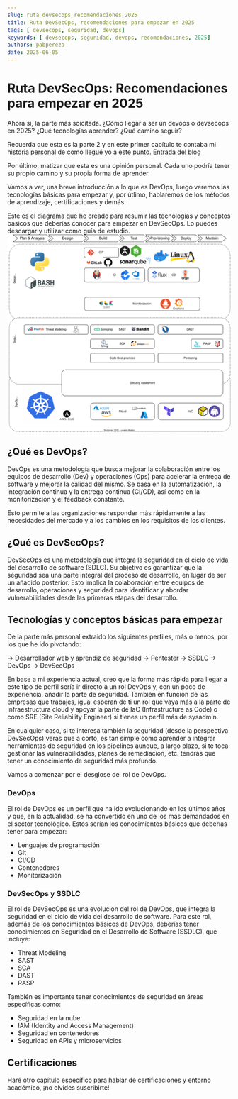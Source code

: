 ```yaml
---
slug: ruta_devsecops_recomendaciones_2025 
title: Ruta DevSecOps, recomendaciones para empezar en 2025 
tags: [ devsecops, seguridad, devops]
keywords: [ devsecops, seguridad, devops, recomendaciones, 2025]
authors: pabpereza
date: 2025-06-05
---
```


# Ruta DevSecOps: Recomendaciones para empezar en 2025
Ahora sí, la parte más soicitada. ¿Cómo llegar a ser un devops o devsecops en 2025? ¿Qué tecnologías aprender? ¿Qué camino seguir?

Recuerda que esta es la parte 2 y en este primer capítulo te contaba mi historia personal de como llegué yo a este punto. [Entrada del blog](../mi_ruta_devsecops_2025/mi_ruta_devsecops_2025.md)

Por último, matizar que esta es una opinión personal. Cada uno podría tener su propio camino y su propia forma de aprender.

Vamos a ver, una breve introducción a lo que es DevOps, luego veremos las tecnologías básicas para empezar y, por útlimo, hablaremos de los métodos de aprendizaje, certificaciones y demás.

Este es el diagrama que he creado para resumir las tecnologías y conceptos básicos que deberías conocer para empezar en DevSecOps. Lo puedes descargar y utilizar como guía de estudio.
![DevSecOps Roadmap 2025](./devsecops_roadmap_2025.drawio.svg)

## ¿Qué es DevOps?
DevOps es una metodología que busca mejorar la colaboración entre los equipos de desarrollo (Dev) y operaciones (Ops) para acelerar la entrega de software y mejorar la calidad del mismo. Se basa en la automatización, la integración continua y la entrega continua (CI/CD), así como en la monitorización y el feedback constante.

Esto permite a las organizaciones responder más rápidamente a las necesidades del mercado y a los cambios en los requisitos de los clientes.

## ¿Qué es DevSecOps?
DevSecOps es una metodología que integra la seguridad en el ciclo de vida del desarrollo de software (SDLC). Su objetivo es garantizar que la seguridad sea una parte integral del proceso de desarrollo, en lugar de ser un añadido posterior. Esto implica la colaboración entre equipos de desarrollo, operaciones y seguridad para identificar y abordar vulnerabilidades desde las primeras etapas del desarrollo.

## Tecnologías y conceptos básicas para empezar
De la parte más personal extraido los siguientes perfiles, más o menos, por los que he ido pivotando:

-> Desarrollador web y aprendiz de seguridad
-> Pentester
-> SSDLC
-> DevOps
-> DevSecOps

En base a mi experiencia actual, creo que la forma más rápida para llegar a este tipo de perfil sería ir directo a un rol DevOps y, con un poco de experiencia, añadir la parte de seguridad. También en función de las empresas que trabajes, igual esperan de ti un rol que vaya más a la parte de infraestructura cloud y apoyar la parte de IaC (Infrastructure as Code) o como SRE (Site Reliability Engineer) si tienes un perfil más de sysadmin.

En cualquier caso, si te interesa también la seguridad (desde la perspectiva DevSecOps) verás que a corto, es tan simple como aprender a integrar herramientas de seguridad en los pipelines aunque, a largo plazo, si te toca gestionar las vulnerabilidades, planes de remediación, etc. tendrás que tener un conocimiento de seguridad más profundo.

Vamos a comenzar por el desglose del rol de DevOps.

### DevOps
El rol de DevOps es un perfil que ha ido evolucionando en los últimos años y que, en la actualidad, se ha convertido en uno de los más demandados en el sector tecnológico. Estos serían los conocimientos básicos que deberías tener para empezar:
* Lenguajes de programación
* Git
* CI/CD
* Contenedores
* Monitorización

### DevSecOps y SSDLC
El rol de DevSecOps es una evolución del rol de DevOps, que integra la seguridad en el ciclo de vida del desarrollo de software. Para este rol, además de los conocimientos básicos de DevOps, deberías tener conocimientos en Seguridad en el Desarrollo de Software (SSDLC), que incluye:
* Threat Modeling
* SAST
* SCA
* DAST
* RASP

También es importante tener conocimientos de seguridad en áreas específicas como:
* Seguridad en la nube
* IAM (Identity and Access Management)
* Seguridad en contenedores
* Seguridad en APIs y microservicios



## Certificaciones
Haré otro capítulo específico para hablar de certificaciones y entorno académico, ¡no olvides suscribirte!